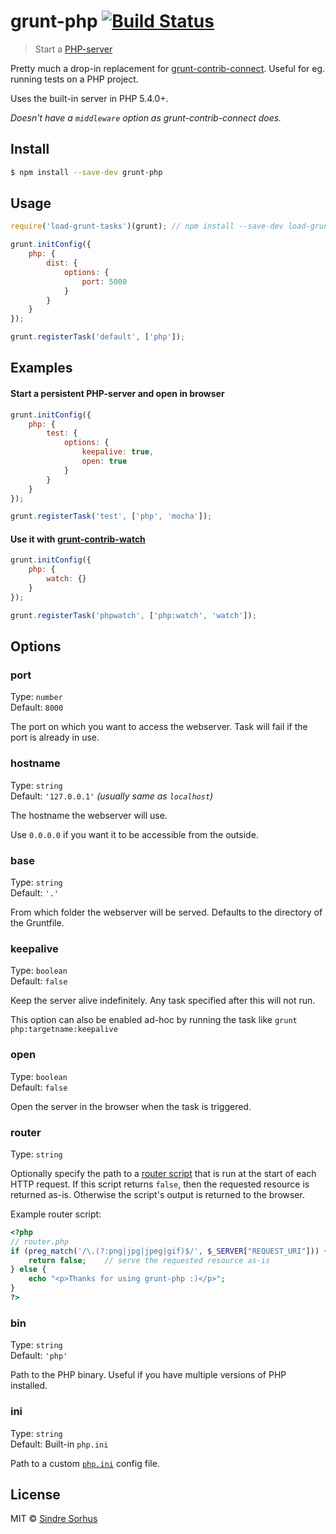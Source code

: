 # grunt-php [![Build Status](https://travis-ci.org/sindresorhus/grunt-php.svg?branch=master)](https://travis-ci.org/sindresorhus/grunt-php)

> Start a [PHP-server](http://php.net/manual/en/features.commandline.webserver.php)

Pretty much a drop-in replacement for [grunt-contrib-connect](https://github.com/gruntjs/grunt-contrib-connect). Useful for eg. running tests on a PHP project.

Uses the built-in server in PHP 5.4.0+.

*Doesn't have a `middleware` option as grunt-contrib-connect does.*


## Install

```sh
$ npm install --save-dev grunt-php
```


## Usage

```js
require('load-grunt-tasks')(grunt); // npm install --save-dev load-grunt-tasks

grunt.initConfig({
	php: {
		dist: {
			options: {
				port: 5000
			}
		}
	}
});

grunt.registerTask('default', ['php']);
```


## Examples

#### Start a persistent PHP-server and open in browser

```js
grunt.initConfig({
	php: {
		test: {
			options: {
				keepalive: true,
				open: true
			}
		}
	}
});

grunt.registerTask('test', ['php', 'mocha']);
```

#### Use it with [grunt-contrib-watch](https://github.com/gruntjs/grunt-contrib-watch)

```js
grunt.initConfig({
	php: {
		watch: {}
	}
});

grunt.registerTask('phpwatch', ['php:watch', 'watch']);
```


## Options

### port

Type: `number`  
Default: `8000`

The port on which you want to access the webserver. Task will fail if the port is already in use.

### hostname

Type: `string`  
Default: `'127.0.0.1'` *(usually same as `localhost`)*

The hostname the webserver will use.

Use `0.0.0.0` if you want it to be accessible from the outside.

### base

Type: `string`  
Default: `'.'`

From which folder the webserver will be served. Defaults to the directory of the Gruntfile.

### keepalive

Type: `boolean`  
Default: `false`

Keep the server alive indefinitely. Any task specified after this will not run.

This option can also be enabled ad-hoc by running the task like `grunt php:targetname:keepalive`

### open

Type: `boolean`  
Default: `false`

Open the server in the browser when the task is triggered.

### router

Type: `string`  

Optionally specify the path to a [router script](http://php.net/manual/en/features.commandline.webserver.php#example-380) that is run at the start of each HTTP request. If this script returns `false`, then the requested resource is returned as-is. Otherwise the script's output is returned to the browser.

Example router script:

```php
<?php
// router.php
if (preg_match('/\.(?:png|jpg|jpeg|gif)$/', $_SERVER["REQUEST_URI"])) {
	return false;    // serve the requested resource as-is
} else {
	echo "<p>Thanks for using grunt-php :)</p>";
}
?>
```

### bin

Type: `string`  
Default: `'php'`

Path to the PHP binary. Useful if you have multiple versions of PHP installed.

### ini

Type: `string`  
Default: Built-in `php.ini`

Path to a custom [`php.ini`](http://php.net/manual/en/ini.php) config file.


## License

MIT © [Sindre Sorhus](http://sindresorhus.com)

